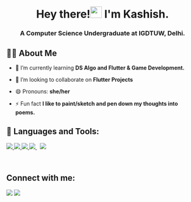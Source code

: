 <h1 align="center">Hey there!<img src="https://raw.githubusercontent.com/MartinHeinz/MartinHeinz/master/wave.gif" width="30px">  I'm Kashish.</h1>
<h3 align="center">A Computer Science Undergraduate at IGDTUW, Delhi.</h3>
<p>


## 🙋‍♀️ About Me 

- 🌱 I’m currently learning **DS Algo and Flutter & Game Development.**

- 👯 I’m looking to collaborate on **Flutter Projects**

- 😄 Pronouns: **she/her**

- ⚡ Fun fact **I like to paint/sketch and pen down my thoughts into poems.**

## 🚀 Languages and Tools:

<p align="left"> 
    <a href="https://isocpp.org/" target="_blank"> <img src="https://img.icons8.com/color/48/000000/c-plus-plus-logo.png"/> </a>
    <a href="https://flutter.dev" target="_blank"> <img src="https://img.icons8.com/color/48/000000/flutter.png"/> </a> 
    <a href="https://www.python.org" target="_blank"> <img src="https://img.icons8.com/color/48/000000/python.png"/> </a> 
    <a style="padding-right:8px;" href="https://dart.dev/" target="_blank"> <img src="https://img.icons8.com/color/48/000000/dart.png"/> </a> 
    <a style="padding-right:8px;" href="https://www.cprogramming.com/" target="_blank"> <img src="https://img.icons8.com/color/48/000000/c-programming.png"/> </a>
    
</p>

<!-- [![React Badge](https://img.shields.io/badge/-React-61DBFB?style=for-the-badge&labelColor=black&logo=react&logoColor=61DBFB)](#)  [![Javascript Badge](https://img.shields.io/badge/-Javascript-F0DB4F?style=for-the-badge&labelColor=black&logo=javascript&logoColor=F0DB4F)](#) [![Typescript Badge](https://img.shields.io/badge/-Typescript-007acc?style=for-the-badge&labelColor=black&logo=typescript&logoColor=007acc)](#) [![Nodejs Badge](https://img.shields.io/badge/-Nodejs-3C873A?style=for-the-badge&labelColor=black&logo=node.js&logoColor=3C873A)](#) [![GraphQL Badge](https://img.shields.io/badge/-GraphQl-e535ab?style=for-the-badge&labelColor=black&logo=node.js&logoColor=e535ab)](#) -->
<br/>

## Connect with me:
<p align="left">

<a href = "https://www.linkedin.com/in/kashish-kumari-a453991b6"><img src="https://img.icons8.com/fluent/48/000000/linkedin.png"/></a>
<a href = "https://medium.com/@kashish-k"><img src="https://img.icons8.com/plumpy/48/000000/medium-logo.png"/></a>

</p>

